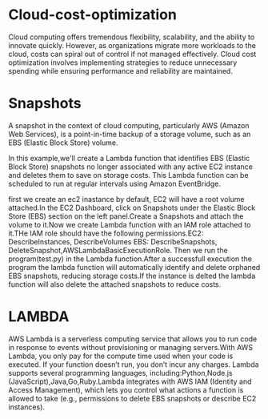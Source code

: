 # Cloud-cost-optimization

Cloud computing offers tremendous flexibility, scalability, and the ability to innovate quickly. However, as organizations migrate more workloads to the cloud, costs can spiral out of control if not managed effectively. Cloud cost optimization involves implementing strategies to reduce unnecessary spending while ensuring performance and reliability are maintained.

# Snapshots

A snapshot in the context of cloud computing, particularly AWS (Amazon Web Services), is a point-in-time backup of a storage volume, such as an EBS (Elastic Block Store) volume. 

In this example,we'll create a Lambda function that identifies EBS (Elastic Block Store) snapshots no longer associated with any active EC2 instance and deletes them to save on storage costs. This Lambda function can be scheduled to run at regular intervals using Amazon EventBridge.

first we create an ec2 inastance by default, EC2 will have a root volume attached.In the EC2 Dashboard, click on Snapshots under the Elastic Block Store (EBS) section on the left panel.Create a Snapshots and attach the volume to it.Now we create Lambda function with an IAM role attached to it.THe IAM role should have the following permissions.EC2: DescribeInstances, DescribeVolumes EBS: DescribeSnapshots, DeleteSnapshot,AWSLambdaBasicExecutionRole.
     Then we run the program(test.py) in the Lambda function.After a successfull execution the program the lambda function will  automatically identify and delete orphaned EBS snapshots, reducing storage costs.If the instance is delted the lambda function will also delete the attached snapshots to reduce costs.


# LAMBDA 
AWS Lambda is a serverless computing service that allows you to run code in response to events without provisioning or managing servers.With AWS Lambda, you only pay for the compute time used when your code is executed. If your function doesn’t run, you don’t incur any charges. Lambda supports several programming languages, including:Python,Node.js (JavaScript),Java,Go,Ruby.Lambda integrates with AWS IAM (Identity and Access Management), which lets you control what actions a function is allowed to take (e.g., permissions to delete EBS snapshots or describe EC2 instances).
